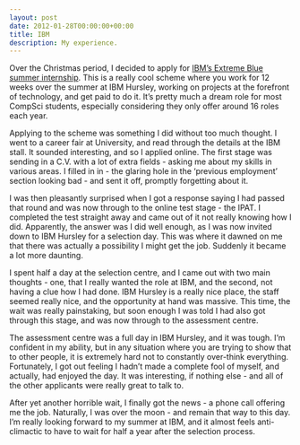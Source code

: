 ```yaml
---
layout: post
date: 2012-01-28T00:00:00+00:00
title: IBM
description: My experience.
---
```


Over the Christmas period, I decided to apply for [IBM’s Extreme Blue summer internship](http://www-05.ibm.com/employment/uk/undergraduates/extreme-blue/index.shtml). This is a really cool scheme where you work for 12 weeks over the summer at IBM Hursley, working on projects at the forefront of technology, and get paid to do it. It’s pretty much a dream role for most CompSci students, especially considering they only offer around 16 roles each year.

Applying to the scheme was something I did without too much thought. I went to a career fair at University, and read through the details at the IBM stall. It sounded interesting, and so I applied online. The first stage was sending in a C.V. with a lot of extra fields - asking me about my skills in various areas. I filled in in - the glaring hole in the ‘previous employment’ section looking bad - and sent it off, promptly forgetting about it.

I was then pleasantly surprised when I got a response saying I had passed that round and was now through to the online test stage - the IPAT. I completed the test straight away and came out of it not really knowing how I did. Apparently, the answer was I did well enough, as I was now invited down to IBM Hursley for a selection day. This was where it dawned on me that there was actually a possibility I might get the job. Suddenly it became a lot more daunting.

I spent half a day at the selection centre, and I came out with two main thoughts - one, that I really wanted the role at IBM, and the second, not having a clue how I had done. IBM Hursley is a really nice place, the staff seemed really nice, and the opportunity at hand was massive. This time, the wait was really painstaking, but soon enough I was told I had also got through this stage, and was now through to the assessment centre.

The assessment centre was a full day in IBM Hursley, and it was tough. I’m confident in my ability, but in any situation where you are trying to show that to other people, it is extremely hard not to constantly over-think everything. Fortunately, I got out feeling I hadn’t made a complete fool of myself, and actually, had enjoyed the day. It was interesting, if nothing else - and all of the other applicants were really great to talk to.

After yet another horrible wait, I finally got the news - a phone call offering me the job. Naturally, I was over the moon - and remain that way to this day. I’m really looking forward to my summer at IBM, and it almost feels anti-climactic to have to wait for half a year after the selection process.
